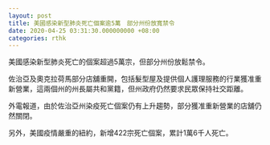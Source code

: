 ```yaml
---
layout: post
title: 美國感染新型肺炎死亡個案逾5萬　部分州份放寬禁令
date: 2020-04-25 03:31:30.000000000 +08:00
categories: rthk
---
```


美國感染新型肺炎死亡的個案超過5萬宗，但部分州份放鬆禁令。

佐治亞及奧克拉荷馬部分店舖重開，包括髮型屋及提供個人護理服務的行業獲准重新營業，這兩個州的州長屬共和黨籍，但州政府仍然要求民眾保持社交距離。

外電報道，由於佐治亞州染疫死亡個案仍有上升趨勢，部分獲准重新營業的店舖仍然關閉。

另外，美國疫情嚴重的紐約，新增422宗死亡個案，累計1萬6千人死亡。
